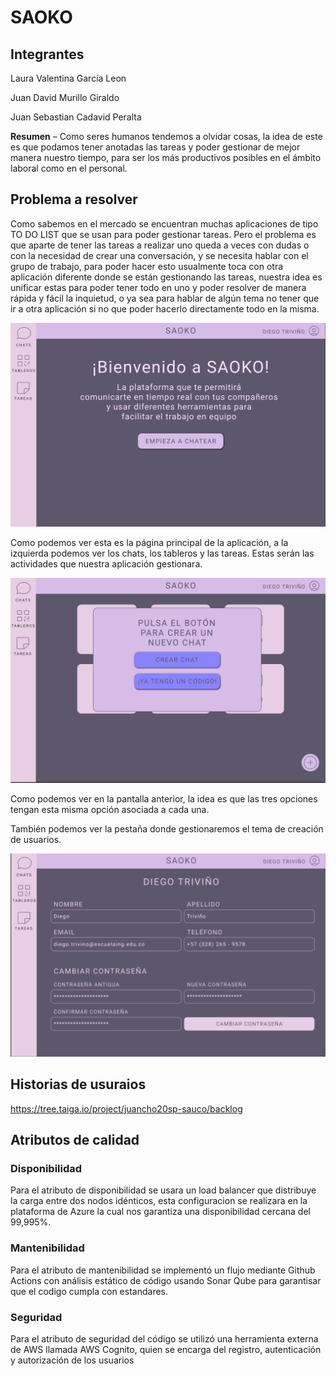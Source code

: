 # SAOKO

## Integrantes

Laura Valentina García Leon

Juan David Murillo Giraldo

Juan Sebastian Cadavid Peralta

**Resumen** – Como seres humanos tendemos a olvidar cosas, la idea de este es que podamos tener anotadas las tareas y poder gestionar de mejor manera nuestro tiempo, para ser los más productivos posibles en el ámbito laboral como en el personal.

## Problema a resolver

Como sabemos en el mercado se encuentran muchas aplicaciones de tipo TO DO LIST que se usan para poder gestionar tareas. Pero el problema es que aparte de tener las tareas a realizar uno queda a veces con dudas o con la necesidad de crear una conversación, y se necesita hablar con el grupo de trabajo, para poder hacer esto usualmente toca con otra aplicación diferente donde se están gestionando las tareas, nuestra idea es unificar estas para poder tener todo en uno y poder resolver de manera rápida y fácil la inquietud, o ya sea para hablar de algún tema no tener que ir a otra aplicación si no que poder hacerlo directamente todo en la misma.

![](img/s1.png)

Como podemos ver esta es la página principal de la aplicación, a la izquierda podemos ver los chats, los tableros y las tareas. Estas serán las actividades que nuestra aplicación gestionara.

![](img/s2.png)

Como podemos ver en la pantalla anterior, la idea es que las tres opciones tengan esta misma opción asociada a cada una.

También podemos ver la pestaña donde gestionaremos el tema de creación de usuarios.

![](img/s3.png)

## Historias de usuraios

https://tree.taiga.io/project/juancho20sp-sauco/backlog

## Atributos de calidad

### Disponibilidad

Para el atributo de disponibilidad se usara un load balancer que distribuye la carga entre dos nodos idénticos, esta configuracion se realizara en la plataforma de Azure la cual nos garantiza una disponibilidad cercana del 99,995%.

### Mantenibilidad

Para el atributo de mantenibilidad se implementó un flujo mediante Github Actions con análisis estático de código usando Sonar Qube para garantisar que el codigo cumpla con estandares.

### Seguridad

Para el atributo de seguridad del código se utilizó una herramienta externa de AWS llamada AWS Cognito, quien se encarga del registro, autenticación y autorización de los usuarios
